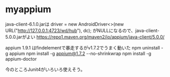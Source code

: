# myappium

java-client-6.1.0.jarは
driver = new AndroidDriver<>(new URL("http://127.0.0.1:4723/wd/hub"), dc);
がNULLになるので、java-client-5.0.0.jarがよい
https://repo1.maven.org/maven2/io/appium/java-client/5.0.0/

appium 1.9.1 はfindelementで暴走するがv1.7.2でうまく動いた
npm uninstall -g appium
npm install -g appium@1.7.2 --no-shrinkwrap
npm install -g appium-doctor

今のところJunit4がいろいろ使えそう。
